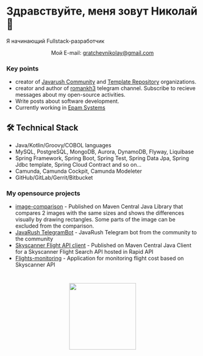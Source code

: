 # Здравствуйте, меня зовут Николай 👋
Я начинающий Fullstack-разработчик
<p align='center'>
  Мой E-mail: <a href='mailto:gratchevnikolay@gmail.com'>gratchevnikolay@gmail.com</a>
</p>


### Key points
*   creator of [Javarush Community](https://github.com/javarushcommunity) and [Template Repository](https://github.com/template-repository) organizations.
*   creator and author of [romankh3](https://t.me/romankh3) telegram channel. Subscribe to recieve messages about my open-source activities.
*   Write posts about software development.
*   Currently working in [Epam Systems](https://www.linkedin.com/company/epam-systems/)

## 🛠 Technical Stack
*   Java/Kotlin/Groovy/COBOL languages
*   MySQL, PostgreSQL, MongoDB, Aurora, DynamoDB, Flyway, Liquibase
*   Spring Framework, Spring Boot, Spring Test, Spring Data Jpa, Spring Jdbc template, Spring Cloud Contract and so on...
*   Camunda, Camunda Cockpit, Camunda Modeleter
*   GitHub/GitLab/Gerrit/Bitbucket

### My opensource projects

*   [image-comparison](https://github.com/romankh3/image-comparison) - Published on Maven Central Java Library that compares 2 images with the same sizes and shows the differences visually by drawing rectangles. Some parts of the image can be excluded from the comparison.
*   [JavaRush TelegramBot](https://github.com/javarushcommunity/javarush-telegrambot) - JavaRush Telegram bot from the community to the community
*   [Skyscanner Flight API client](https://github.com/romankh3/skyscanner-flight-api-client) - Published on Maven Central Java Client for a Skyscanner Flight Search API hosted in Rapid API
*   [Flights-monitoring](https://github.com/romankh3/flights-monitoring) - Application for monitoring flight cost based on Skyscanner API

<div align="center" style="margin: 40px 0">
   <a href="https://github.com/romankh3/github-profile-views-counter">
       <img width="175px" src="https://komarev.com/ghpvc/?username=romankh3&color=DE002D">
   </a>
</div>
